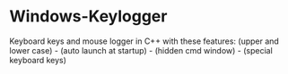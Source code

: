# Windows-Keylogger
Keyboard keys and mouse logger in C++ with these features: (upper and lower case) - (auto launch at startup) - (hidden cmd window) - (special keyboard keys)
